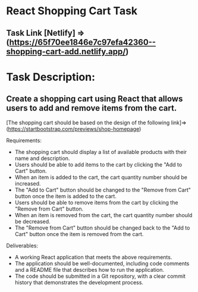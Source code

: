 # **React Shopping Cart Task**

## Task Link [Netlify] => (https://65f70ee1846e7c97efa42360--shopping-cart-add.netlify.app/) 

# Task Description:

Create a shopping cart using React that allows users to add and remove items from the cart. 
-
[The shopping cart should be based on the design of the following link]=>
(https://startbootstrap.com/previews/shop-homepage)

Requirements:
- The shopping cart should display a list of available products with their name and description.
- Users should be able to add items to the cart by clicking the "Add to Cart" button.
- When an item is added to the cart, the cart quantity number should be increased.
- The "Add to Cart" button should be changed to the "Remove from Cart" button once the item is added to the cart.
- Users should be able to remove items from the cart by clicking the "Remove from Cart" button.
- When an item is removed from the cart, the cart quantity number should be decreased.
- The "Remove from Cart" button should be changed back to the "Add to Cart" button once the item is removed from the cart.

Deliverables:
- A working React application that meets the above requirements.
- The application should be well-documented, including code comments and a README file that describes how to run the application.
- The code should be submitted in a Git repository, with a clear commit history that demonstrates the development process.
